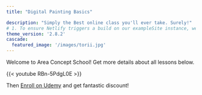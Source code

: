 ```yaml
---
title: "Digital Painting Basics"

description: "Simply the Best online class you'll ever take. Surely!"
# 1. To ensure Netlify triggers a build on our exampleSite instance, we need to change a file in the exampleSite directory.
theme_version: '2.8.2'
cascade:
  featured_image: '/images/torii.jpg'
---
```

Welcome to Area Concept School! 
Get more details about all lessons below.

{{< youtube RBn-5PdgL0E >}}

Then [Enroll on Udemy](https://www.udemy.com/course/digital-painting-basics-in-adobe-photoshop/?couponCode=SUPERPRICE2000)
and get fantastic discount!
